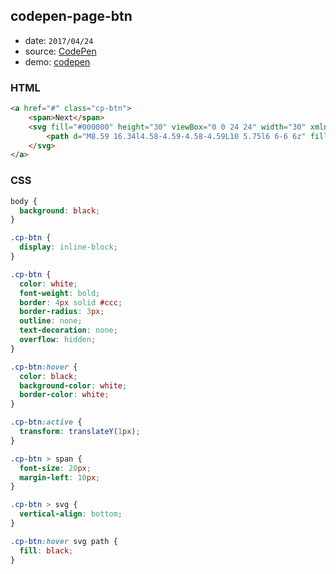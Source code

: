 ## codepen-page-btn

* date: `2017/04/24`
* source: [CodePen](http://codepen.io/)
* demo: [codepen](http://codepen.io/yrq110/pen/gWwbWN)

### HTML
```html
<a href="#" class="cp-btn">
    <span>Next</span>
    <svg fill="#000000" height="30" viewBox="0 0 24 24" width="30" xmlns="http://www.w3.org/2000/svg">
        <path d="M8.59 16.34l4.58-4.59-4.58-4.59L10 5.75l6 6-6 6z" fill="white"/>
    </svg>
</a>
```

### CSS
```css
body {
  background: black;
}

.cp-btn {
  display: inline-block;
}

.cp-btn {
  color: white;
  font-weight: bold;
  border: 4px solid #ccc;
  border-radius: 3px;
  outline: none;
  text-decoration: none;
  overflow: hidden;
}

.cp-btn:hover {
  color: black;
  background-color: white;
  border-color: white;
}

.cp-btn:active {
  transform: translateY(1px);
}

.cp-btn > span {
  font-size: 20px;
  margin-left: 10px;
}

.cp-btn > svg {
  vertical-align: bottom;
}

.cp-btn:hover svg path {
  fill: black;
}
```
